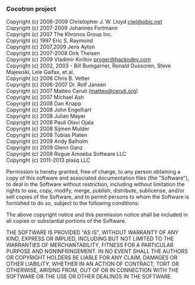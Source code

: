 ### Cocotron project

Copyright (c) 2006-2009 Christopher J. W. Lloyd <cjwl@objc.net><br/>
Copyright (c) 2007-2009 Johannes Fortmann<br/>
Copyright (c) 2007 The Khronos Group Inc.<br/>
Copyright (c) 1997 Eric S. Raymond<br/>
Copyright (c) 2007,2009 Jens Ayton<br/>
Copyright (c) 2007-2008 Dirk Theisen<br/>
Copyright (c) 2009 Vladimir Kirillov <proger@hackndev.com><br/>
Copyright (c) 2002, 2003 - Bill Bumgarner, Ronald Oussoren, Steve Majewski, Lele Gaifax, et.al.<br/>
Copyright (c) 2006 Chris B. Vetter<br/>
Copyright (c) 2006-2007 Dr. Rolf Jansen<br/>
Copyright (c) 2007 Matteo Ceruti (matteo@ceruti.org)<br/>
Copyright (c) 2007 Michael Ash<br/>
Copyright (c) 2008 Dan Knapp<br/>
Copyright (c) 2008 John Engelhart<br/>
Copyright (c) 2008 Julian Mayer<br/>
Copyright (c) 2008 Pauli Olavi Ojala<br/>
Copyright (c) 2008 Sijmen Mulder<br/>
Copyright (c) 2008 Tobias Platen<br/>
Copyright (c) 2009 Andy Balholm<br/>
Copyright (c) 2009 Glenn Ganz<br/>
Copyright (c) 2008 Rogue Amoeba Software LLC<br/>
Copyright (c) 2011-2013 plasq LLC<br/>
 
Permission is hereby granted, free of charge, to any person obtaining a copy of this software and associated documentation files (the "Software"), to deal in the Software without restriction, including without limitation the rights to use, copy, modify, merge, publish, distribute, sublicense, and/or sell copies of the Software, and to permit persons to whom the Software is furnished to do so, subject to the following conditions:

The above copyright notice and this permission notice shall be included in all copies or substantial portions of the Software.

THE SOFTWARE IS PROVIDED "AS IS", WITHOUT WARRANTY OF ANY KIND, EXPRESS OR IMPLIED, INCLUDING BUT NOT LIMITED TO THE WARRANTIES OF MERCHANTABILITY, FITNESS FOR A PARTICULAR PURPOSE AND NONINFRINGEMENT. IN NO EVENT SHALL THE AUTHORS OR COPYRIGHT HOLDERS BE LIABLE FOR ANY CLAIM, DAMAGES OR OTHER LIABILITY, WHETHER IN AN ACTION OF CONTRACT, TORT OR OTHERWISE, ARISING FROM, OUT OF OR IN CONNECTION WITH THE SOFTWARE OR THE USE OR OTHER DEALINGS IN THE SOFTWARE.
